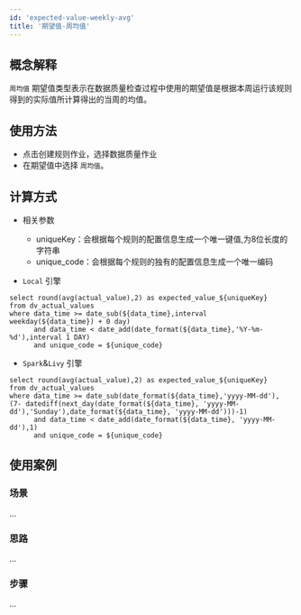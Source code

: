 ```yaml
---
id: 'expected-value-weekly-avg'
title: '期望值-周均值'
---
```


## 概念解释
`周均值` 期望值类型表示在数据质量检查过程中使用的期望值是根据本周运行该规则得到的实际值所计算得出的当周的均值。

## 使用方法
- 点击创建规则作业，选择数据质量作业
- 在期望值中选择 `周均值`。

## 计算方式
- 相关参数
    - uniqueKey：会根据每个规则的配置信息生成一个唯一键值,为8位长度的字符串
    - unique_code：会根据每个规则的独有的配置信息生成一个唯一编码

- `Local` 引擎
```
select round(avg(actual_value),2) as expected_value_${uniqueKey}
from dv_actual_values 
where data_time >= date_sub(${data_time},interval weekday(${data_time}) + 0 day)
      and data_time < date_add(date_format(${data_time},'%Y-%m-%d'),interval 1 DAY) 
      and unique_code = ${unique_code}
``` 

- `Spark`&`Livy` 引擎
```
select round(avg(actual_value),2) as expected_value_${uniqueKey}
from dv_actual_values 
where data_time >= date_sub(date_format(${data_time},'yyyy-MM-dd'), (7- datediff(next_day(date_format(${data_time}, 'yyyy-MM-dd'),'Sunday'),date_format(${data_time}, 'yyyy-MM-dd')))-1)
      and data_time < date_add(date_format(${data_time}, 'yyyy-MM-dd'),1) 
      and unique_code = ${unique_code}
``` 

## 使用案例

### 场景
...

### 思路
...

### 步骤
...